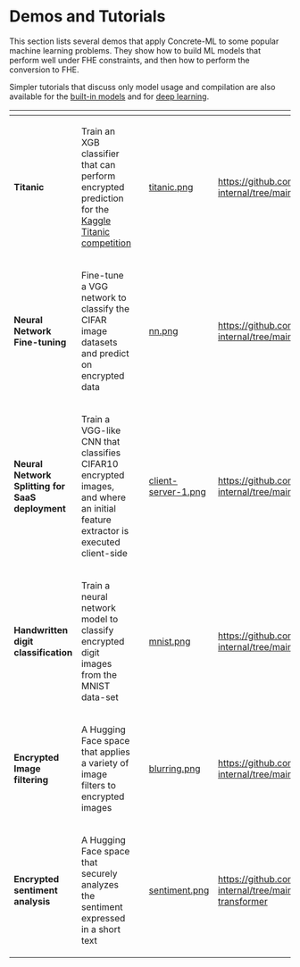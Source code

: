 # Demos and Tutorials

This section lists several demos that apply Concrete-ML to some popular machine learning problems. They show
how to build ML models that perform well under FHE constraints, and then how to perform the conversion to FHE.

Simpler tutorials that discuss only model usage and compilation are also available for
the [built-in models](../built-in-models/ml_examples.md) and for [deep learning](../deep-learning/examples.md).

<table data-view="cards">
   <thead>
      <tr>
         <th></th>
         <th></th>
         <th></th>
         <th data-hidden data-card-cover data-type="files"></th>
         <th data-hidden data-card-target data-type="content-ref"></th>
      </tr>
   </thead>
   <tbody>
      <tr>
         <td><strong>Titanic</strong></td>
         <td>
            <p></p>
            <p>Train an XGB classifier that can perform encrypted prediction for the <a href="https://www.kaggle.com/c/titanic/">Kaggle Titanic competition</a></p>
         </td>
         <td></td>
         <!--- start -->
         <td><a href="../.gitbook/assets/demo_titanic.png">titanic.png</a></td>
         <td><a href="https://github.com/zama-ai/concrete-ml-internal/tree/main/use_case_examples/titanic">https://github.com/zama-ai/concrete-ml-internal/tree/main/use_case_examples/titanic</a></td>
         <!--- end -->
      </tr>
      <tr>
         <td><strong>Neural Network Fine-tuning</strong> </td>
         <td>
            <p></p>
            <p>Fine-tune a VGG network to classify the CIFAR image datasets and predict on encrypted data</p>
         </td>
         <td></td>
         <!--- start -->
         <td><a href="../.gitbook/assets/demo_nn_finetuning.png">nn.png</a></td>
         <td><a href="https://github.com/zama-ai/concrete-ml-internal/tree/main/use_case_examples/cifar_brevitas_finetuning">https://github.com/zama-ai/concrete-ml-internal/tree/main/use_case_examples/cifar_brevitas_finetuning</a></td>
         <!--- end -->
      </tr>
      <tr>
         <td><strong>Neural Network Splitting for SaaS deployment</strong> </td>
         <td>
            <p></p>
            <p>Train a VGG-like CNN that classifies CIFAR10 encrypted images, and where an initial feature extractor is executed client-side</p>
         </td>
         <td></td>
         <!--- start -->
         <td><a href="../.gitbook/assets/demo_nn_splitting.png">client-server-1.png</a></td>
         <td><a href="https://github.com/zama-ai/concrete-ml-internal/tree/main/use_case_examples/cifar_10_with_model_splitting">https://github.com/zama-ai/concrete-ml-internal/tree/main/use_case_examples/cifar_10_with_model_splitting</a></td>
         <!--- end -->
      </tr>
      <tr>
         <td><strong>Handwritten digit classification</strong></td>
         <td>
            <p></p>
            <p>Train a neural network model to classify encrypted digit images from the MNIST data-set</p>
         </td>
         <td></td>
         <!--- start -->
         <td><a href="../.gitbook/assets/demo_mnist.png">mnist.png</a></td>
         <td><a href="https://github.com/zama-ai/concrete-ml-internal/tree/main/use_case_examples/mnist">https://github.com/zama-ai/concrete-ml-internal/tree/main/use_case_examples/mnist</a></td>
         <!--- end -->
      </tr>
      <tr>
         <td><strong>Encrypted Image filtering</strong></td>
         <td>
            <p></p>
            <p>A Hugging Face space that applies a variety of image filters to encrypted images</p>
         </td>
         <td></td>
         <!--- start -->
         <td><a href="../.gitbook/assets/demo_filtering.png">blurring.png</a></td>
         <td><a href="https://github.com/zama-ai/concrete-ml-internal/tree/main/use_case_examples/image_filtering">https://github.com/zama-ai/concrete-ml-internal/tree/main/use_case_examples/image_filtering</a></td>
         <!--- end -->
      </tr>
      <tr>
         <td><strong>Encrypted sentiment analysis</strong></td>
         <td>
            <p></p>
            <p>A Hugging Face space that securely analyzes the sentiment expressed in a short text</p>
         </td>
         <td></td>
         <!--- start -->
         <td><a href="../.gitbook/assets/demo_sentiment.png">sentiment.png</a></td>
         <td><a href="https://github.com/zama-ai/concrete-ml-internal/tree/main/use_case_examples/sentiment-analysis-with-transformer">https://github.com/zama-ai/concrete-ml-internal/tree/main/use_case_examples/sentiment-analysis-with-transformer</a></td>
         <!--- end -->
      </tr>
   </tbody>
</table>
